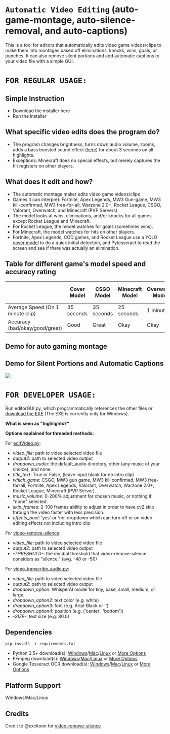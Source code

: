 # `Automatic Video Editing` (auto-game-montage, auto-silence-removal, and auto-captions)

This is a tool for editors that automatically edits video game videos/clips to make them into montages based off eliminations, knocks, wins, goals, or punches. It can also remove silent portions and add automatic captions to your video file with a simple GUI.

# `FOR REGULAR USAGE:`

## Simple Instruction
- Download the installer here
- Run the installer 

## What specific video edits does the program do?
- The program changes brightness, turns down audio volume, zooms, adds a bass boosted sound effect ([here](editing_sfx/bass_boosted_fixed.mp3)) for about 3 seconds on all highlights.
- Exceptions: Minecraft does no special effects, but merely captures the hit registers on other players. 
## What does it edit and how?
- The automatic montage maker edits video game videos/clips
- Games it can interpret: Fortnite, Apex Legends, MW3 Gun-game, MW3 kill-confirmed, MW3 free-for-all, Warzone 2.0+, Rocket League, CSGO, Valorant, Overwatch, and Minecraft (PVP Servers).
- The model looks at wins, eliminations, and/or knocks for all games except Rocket League and Minecraft.
- For Rocket League, the model watches for goals (sometimes wins).
- For Minecraft, the model watches for hits on other players.
- Fortnite, Apex Legends, COD games, and Rocket League use a YOLO [cover model](YOLOmodels/covermodel.pt) to do a quick initial detection, and Pytesseract to read the screen and see if there was actually an elimination.  
## Table for different game's model speed and accuracy rating
|                                 | Cover Model   | CSGO Model    | Minecraft Model | Overwatch Model | Valorant Model | Pytesseract + Cover Model |
| ------------------------------- | ------------- | ------------- | --------------- | --------------- | -------------- | ------------------------- |
| Average Speed (On 1 minute clip)| 35 seconds    | 35 seconds    | 25 seconds      | 1 minute        | 35 seconds     | 5 minutes                 |
| Accuracy (bad/okay/good/great)  | Good          | Great         | Okay            | Okay            | Great          | Great                     |

## Demo for auto gaming montage

## Demo for Silent Portions and Automatic Captions
![](example.gif)

# `FOR DEVELOPER USAGE:`

Run editorGUI.py, which programmatically references the other files or [download the EXE](https://github.com/Noah-Grimaldi/automatic-video-editing/releases/download/pyinstaller/automatic-video-editing.exe) (The EXE is currently only for Windows).

**What is seen as "highlights?"**

**Options explained for threaded methods:**

For [editVideo.py](packagefiles/editVideo.py): 

- *video_file*: path to video selected video file
- *output2*: path to selected video output 
- *dropdown_audio*: the default_audio directory, other (any music of your choice), and none.
- *title_text*: True or False, (leave input blank for no intro clip)
- *which_game*: CSGO, MW3 gun game, MW3 kill confirmed, MW3 free-for-all, Fortnite, Apex Legends, Valorant, Overwatch, Warzone 2.0+, Rocket League, Minecraft (PVP Server).
- *music_volume*: 0-200% adjustment for chosen music, or nothing if "none" selected.
- *skip_frames*: 2-100 frames ability to adjust in order to have cv2 skip through the video faster with less precision.
- *effects_bool*: 'yes' or 'no' dropdown which can turn off or on video editing effects not including intro clip

For [video-remove-silence](packagefiles/video_remove_silence.py):

- *video_file*: path to video selected video file
- *output2*: path to selected video output
- *-THRESHOLD-*: the decibal threshold that video-remove-silence considers as "silence." (avg. -40 or -50)

For [video_transcribe_audio.py](packagefiles/video_transcribe_audio.py):

- *video_file*: path to video selected video file
- *output2*: path to selected video output
- *dropdown_option*: WhisperAI model for tiny, base, small, medium, or large.
- *dropdown_option2*: text color (e.g. white)
- *dropdown_option3*: font (e.g. Arial-Black or '')
- *dropdown_option4*: position (e.g. ('center', 'bottom'))
- *-SIZE-*: text size (e.g. 80.0)

## Dependencies
`pip install -r requirements.txt`
- Python 3.5+ download(s): [Windows](https://www.python.org/ftp/python/3.12.0/python-3.12.0-amd64.exe)/[Mac](https://www.python.org/ftp/python/3.12.0/python-3.12.0-macos11.pkg)/[Linux](https://www.python.org/ftp/python/3.12.0/Python-3.12.0.tar.xz) or [More Options](https://www.python.org/downloads/)
- FFmpeg download(s): [Windows](https://community.chocolatey.org/packages/ffmpeg)/[Mac](https://formulae.brew.sh/formula/ffmpeg)/[Linux](https://www.geeksforgeeks.org/how-to-install-ffmpeg-in-linux/) or [More Options](https://www.ffmpeg.org/download.html)
- Google Tesseract OCR download(s): [Windows](https://github.com/tesseract-ocr/tesseract?tab=readme-ov-file#installing-tesseract)/[Mac](https://formulae.brew.sh/formula/tesseract)/[Linux](https://tesseract-ocr.github.io/tessdoc/Installation.html) or [More Options](https://tesseract-ocr.github.io/tessdoc/Installation.html)

## Platform Support 
Windows/Mac/Linux

## Credits
Credit to @excitoon for [video-remove-silence](https://github.com/excitoon/video-remove-silence)

